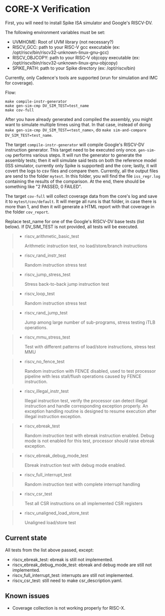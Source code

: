 # CORE-X Verification

First, you will need to install Spike ISA simulator and Google's RISCV-DV.

The following environment variables must be set:

- UVMHOME: Root of UVM library (not necessary?)
- RISCV_GCC: path to your RISC-V gcc executable (ex: /opt/riscv/bin/riscv32-unknown-linux-gnu-gcc)
- RISCV_OBJCOPY: path to your RISC-V objcopy executable (ex: /opt/riscv/bin/riscv32-unknown-linux-gnu-objcopy)
- SPIKE_PATH: path to your Spike directory (ex: /opt/riscv/bin)

Currently, only Cadence's tools are supported (xrun for simulation and IMC for coverage).

Flow:
```Shell
make compile-instr-generator
make gen-sim-cmp DV_SIM_TEST=test_name
make cov-full
```

After you have already generated and compiled the assembly, you might want to simulate multiple times using that. In that case, instead of doing `make gen-sim-cmp DV_SIM_TEST=<test_name>`, do `make sim-and-compare DV_SIM_TEST=test_name`.

The target `compile-instr-generator` will compile Google's RISCV-DV instruction generator. This target need to be executed only once. `gen-sim-cmp` performs various steps. It will run the generator to generate the assembly tests; then it will simulate said tests on both the reference model (ISS simulator, currently only Spike is supported) and the core; lastly, it will covert the logs to csv files and compare them. Currently, all the output files are send to the folder `mytest`. In this folder, you will find the file `iss_regr.log` containing the results of the comparison. At the end, there should be something like "2 PASSED, 0 FAILED".

The target `cov-full` will collect coverage data from the core's log and save it to `mytest/cov/default`. It will merge all runs is that folder, in case there is more than 1, and then it will generate a HTML report with that coverage in the folder `cov_report`.

Replace test_name for one of the Google's RISCV-DV base tests (list below). If DV_SIM_TEST is not provided, all tests will be executed.

>- riscv_arithmetic_basic_test
>
>   Arithmetic instruction test, no load/store/branch instructions

>- riscv_rand_instr_test
>
>   Random instruction stress test

>- riscv_jump_stress_test
>
>   Stress back-to-back jump instruction test

>- riscv_loop_test
>
>   Random instruction stress test

>- riscv_rand_jump_test
>
>   Jump among large number of sub-programs, stress testing iTLB operations.

>- riscv_mmu_stress_test
>
>   Test with different patterns of load/store instructions, stress test MMU

>- riscv_no_fence_test
>
>   Random instruction with FENCE disabled, used to test processor pipeline with less stall/flush operations caused by FENCE instruction.

>- riscv_illegal_instr_test
>
>   Illegal instruction test, verify the processor can detect illegal instruction and handle corresponding exception properly. An exception handling routine is designed to resume execution after illegal instruction exception.

>- riscv_ebreak_test
>
>   Random instruction test with ebreak instruction enabled. Debug mode is not enabled for this test, processor should raise ebreak exception.

>- riscv_ebreak_debug_mode_test
>
>   Ebreak instruction test with debug mode enabled.

>- riscv_full_interrupt_test
>
>   Random instruction test with complete interrupt handling

>- riscv_csr_test
>
>   Test all CSR instructions on all implemented CSR registers

>- riscv_unaligned_load_store_test
>
>   Unaligned load/store test

## Current state

All tests from the list above passed, except:

- riscv_ebreak_test: ebreak is still not implemented.
- riscv_ebreak_debug_mode_test: ebreak and debug mode are still not implemented.
- riscv_full_interrupt_test: interrupts are still not implemented.
- riscv_csr_test: still need to make csr_description.yaml.

## Known issues

- Coverage collection is not working properly for RISC-X.